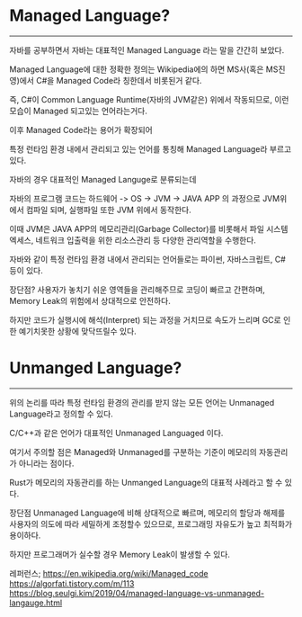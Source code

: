 # Managed Language?
---------------------------------------
자바를 공부하면서 자바는 대표적인 Managed Language 라는 말을 간간히 보았다.

Managed Language에 대한 정확한 정의는 Wikipedia에의 하면 MS사(혹은 MS진영)에서 C#을 Managed Code라 칭한데서 비롯된거 같다.

즉, C#이 Common Language Runtime(자바의 JVM같은) 위에서 작동되므로, 이런 모습이 Managed 되고있는 언어라는거다.

이후 Managed Code라는 용어가 확장되어

특정 런타임 환경 내에서 관리되고 있는 언어를 통칭해 Managed Language라 부르고있다.

자바의 경우 대표적인 Managed Languge로 분류되는데

자바의 프로그램 코드는 하드웨어 -> OS -> JVM -> JAVA APP 의 과정으로 JVM위에서 컴파일 되며, 실행파일 또한 JVM 위에서 동작한다.

이때 JVM은 JAVA APP의 메모리관리(Garbage Collector)를 비롯해서 파일 시스템 엑세스, 네트워크 입출력을 위한 리소스관리 등 다양한 관리역할을 수행한다.

자바와 같이 특정 런타임 환경 내에서 관리되는 언어들로는 파이썬, 자바스크립트, C#등이 있다.

장단점?
사용자가 놓치기 쉬운 영역들을 관리해주므로 코딩이 빠르고 간편하며, Memory Leak의 위험에서 상대적으로 안전하다.

하지만 코드가 실행시에 해석(Interpret) 되는 과정을 거치므로 속도가 느리며 GC로 인한 예기치못한 상황에 맞닥뜨릴수 있다.

# Unmanged Language?
---------------------------------------
위의 논리를 따라 특정 런타임 환경의 관리를 받지 않는 모든 언어는 Unmanaged Language라고 정의할 수 있다.

C/C++과 같은 언어가 대표적인 Unmanaged Languaged 이다.

여기서 주의할 점은 Managed와 Unmanaged를 구분하는 기준이 메모리의 자동관리 가 아니라는 점이다.

Rust가 메모리의 자동관리를 하는 Unmanged Language의 대표적 사례라고 할 수 있다.

장단점
Unmanaged Language에 비해 상대적으로 빠르며, 메모리의 할당과 해제를 사용자의 의도에 따라 세밀하게 조정할수 있으므로, 프로그래밍 자유도가 높고 최적화가 용이하다.

하지만 프로그래머가 실수할 경우 Memory Leak이 발생할 수 있다.

레퍼런스;
https://en.wikipedia.org/wiki/Managed_code
https://algorfati.tistory.com/m/113
https://blog.seulgi.kim/2019/04/managed-language-vs-unmanaged-langauge.html
